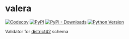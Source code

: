 # valera

[![Codecov](https://img.shields.io/codecov/c/github/tsv1/valera/master.svg?style=flat-square)](https://codecov.io/gh/tsv1/valera)
[![PyPI](https://img.shields.io/pypi/v/valera.svg?style=flat-square)](https://pypi.python.org/pypi/valera/)
[![PyPI - Downloads](https://img.shields.io/pypi/dm/valera?style=flat-square)](https://pypi.python.org/pypi/valera/)
[![Python Version](https://img.shields.io/pypi/pyversions/valera.svg?style=flat-square)](https://pypi.python.org/pypi/valera/)

Validator for [district42](https://github.com/tsv1/district42) schema
